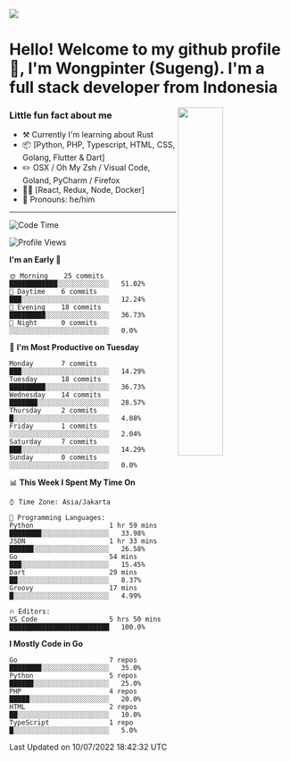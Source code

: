 <img src="https://res.cloudinary.com/sugengme/image/upload/v1626782571/banner.png">

# Hello! Welcome to my github profile 👋, I'm Wongpinter (Sugeng). I'm a full stack developer from Indonesia

[<img align="right" width="40%" src="https://github-readme-stats.vercel.app/api/top-langs/?username=wongpinter&hide=html,css, tex&title_color=ffffff&text_color=c9cacc&icon_color=2bbc8a&bg_color=1d1f21&langs_count=4">](https://metrics.lecoq.io/ouuan?template=classic)

### Little fun fact about me

-   :hammer_and_pick: Currently I'm learning about Rust
-   :package: [Python, PHP, Typescript, HTML, CSS, Golang, Flutter & Dart]
-   :pencil2: OSX / Oh My Zsh / Visual Code, Goland, PyCharm / Firefox
-   :man_scientist: [React, Redux, Node, Docker]
-   :man: Pronouns: he/him

---



<!--START_SECTION:waka-->
![Code Time](http://img.shields.io/badge/Code%20Time-0%20secs-blue)

![Profile Views](http://img.shields.io/badge/Profile%20Views-0-blue)

**I'm an Early 🐤** 

```text
🌞 Morning    25 commits     ████████████░░░░░░░░░░░░░   51.02% 
🌆 Daytime    6 commits      ███░░░░░░░░░░░░░░░░░░░░░░   12.24% 
🌃 Evening    18 commits     █████████░░░░░░░░░░░░░░░░   36.73% 
🌙 Night      0 commits      ░░░░░░░░░░░░░░░░░░░░░░░░░   0.0%

```
📅 **I'm Most Productive on Tuesday** 

```text
Monday       7 commits      ███░░░░░░░░░░░░░░░░░░░░░░   14.29% 
Tuesday      18 commits     █████████░░░░░░░░░░░░░░░░   36.73% 
Wednesday    14 commits     ███████░░░░░░░░░░░░░░░░░░   28.57% 
Thursday     2 commits      █░░░░░░░░░░░░░░░░░░░░░░░░   4.08% 
Friday       1 commits      ░░░░░░░░░░░░░░░░░░░░░░░░░   2.04% 
Saturday     7 commits      ███░░░░░░░░░░░░░░░░░░░░░░   14.29% 
Sunday       0 commits      ░░░░░░░░░░░░░░░░░░░░░░░░░   0.0%

```


📊 **This Week I Spent My Time On** 

```text
⌚︎ Time Zone: Asia/Jakarta

💬 Programming Languages: 
Python                   1 hr 59 mins        ████████░░░░░░░░░░░░░░░░░   33.98% 
JSON                     1 hr 33 mins        ██████░░░░░░░░░░░░░░░░░░░   26.58% 
Go                       54 mins             ███░░░░░░░░░░░░░░░░░░░░░░   15.45% 
Dart                     29 mins             ██░░░░░░░░░░░░░░░░░░░░░░░   8.37% 
Groovy                   17 mins             █░░░░░░░░░░░░░░░░░░░░░░░░   4.99%

🔥 Editors: 
VS Code                  5 hrs 50 mins       █████████████████████████   100.0%

```

**I Mostly Code in Go** 

```text
Go                       7 repos             ████████░░░░░░░░░░░░░░░░░   35.0% 
Python                   5 repos             ██████░░░░░░░░░░░░░░░░░░░   25.0% 
PHP                      4 repos             █████░░░░░░░░░░░░░░░░░░░░   20.0% 
HTML                     2 repos             ██░░░░░░░░░░░░░░░░░░░░░░░   10.0% 
TypeScript               1 repo              █░░░░░░░░░░░░░░░░░░░░░░░░   5.0%

```



 Last Updated on 10/07/2022 18:42:32 UTC
<!--END_SECTION:waka-->

<!--
**wongpinter/wongpinter** is a ✨ _special_ ✨ repository because its `README.md` (this file) appears on your GitHub profile.

Here are some ideas to get you started:

- 🔭 I’m currently working on ...
- 🌱 I’m currently learning ...
- 👯 I’m looking to collaborate on ...
- 🤔 I’m looking for help with ...
- 💬 Ask me about ...
- 📫 How to reach me: ...
- 😄 Pronouns: ...
- ⚡ Fun fact: ...
-->
